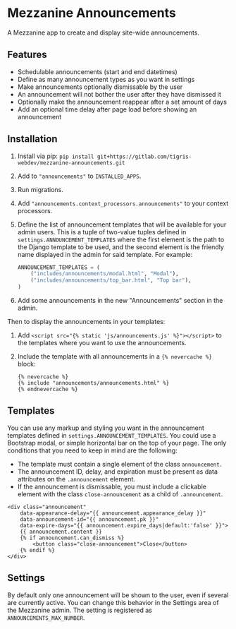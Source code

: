 # Mezzanine Announcements

A Mezzanine app to create and display site-wide announcements.

## Features

- Schedulable announcements (start and end datetimes)
- Define as many announcement types as you want in settings
- Make announcements optionally dismissable by the user
- An announcement will not bother the user after they have dismissed it
- Optionally make the announcement reappear after a set amount of days
- Add an optional time delay after page load before showing an announcement

## Installation

1. Install via pip: `pip install git+https://gitlab.com/tigris-webdev/mezzanine-announcements.git`
1. Add to `"announcements"` to `INSTALLED_APPS`.
1. Run migrations.
1. Add `"announcements.context_processors.announcements"` to your context
   processors.
1. Define the list of announcement templates that will be available for your
   admin users. This is a tuple of two-value tuples defined in
   `settings.ANNOUNCEMENT_TEMPLATES` where the first element is the path to the
   Django template to be used, and the second element is the friendly name
   displayed in the admin for said template. For example:

   ```python
   ANNOUNCEMENT_TEMPLATES = (
       ("includes/announcements/modal.html", "Modal"),
       ("includes/announcements/top_bar.html", "Top bar"),
   )
   ```
1. Add some announcements in the new "Announcements" section in the admin.

Then to display the announcements in your templates:

1. Add `<script src="{% static 'js/announcements.js' %}"></script>` to the
   templates where you want to use the announcements.
1. Include the template with all announcements in a `{% nevercache %}` block:

   ```django
   {% nevercache %}
   {% include "announcements/announcements.html" %}
   {% endnevercache %}
   ```

## Templates

You can use any markup and styling you want in the announcement templates
defined in `settings.ANNOUNCEMENT_TEMPLATES`. You could use a Bootstrap modal,
or simple horizontal bar on the top of your page. The only conditions that you
need to keep in mind are the following:

- The template must contain a single element of the class `announcement`.
- The announcement ID, delay, and expiration must be present as data attributes
  on the `.announcement` element.
- If the announcement is dismissable, you must include a clickable element with
  the class `close-announcement` as a child of `.announcement`.

```django
<div class="announcement"
	data-appearance-delay="{{ announcement.appearance_delay }}"
	data-announcement-id="{{ announcement.pk }}"
	data-expire-days="{{ announcement.expire_days|default:'false' }}">
	{{ announcement.content }}
	{% if announcement.can_dismiss %}
		<button class="close-announcement">Close</button>
	{% endif %}
</div>
```

## Settings

By default only one announcement will be shown to the user, even if several are
currently active. You can change this behavior in the Settings area of the
Mezzanine admin. The setting is registered as `ANNOUNCEMENTS_MAX_NUMBER`.
